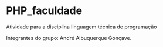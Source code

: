 # PHP_faculdade
Atividade para a disciplina linguagem técnica de programação

Integrantes do grupo:
André Albuquerque Gonçave.
